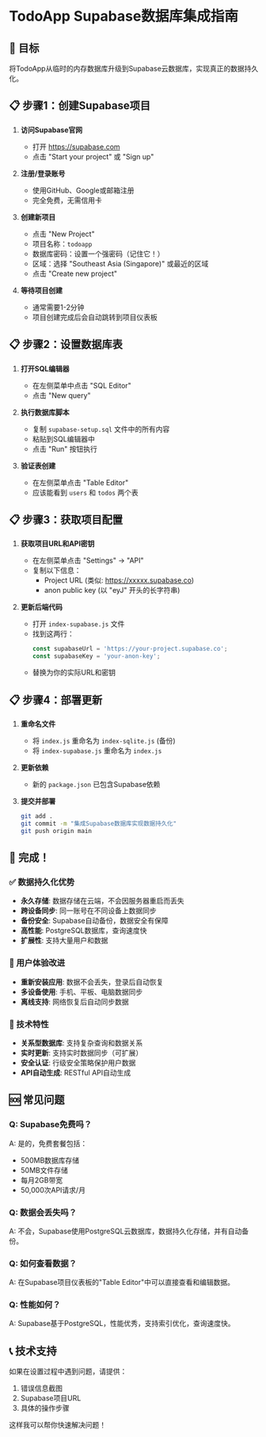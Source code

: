 # TodoApp Supabase数据库集成指南

## 🎯 目标
将TodoApp从临时的内存数据库升级到Supabase云数据库，实现真正的数据持久化。

## 📋 步骤1：创建Supabase项目

1. **访问Supabase官网**
   - 打开 https://supabase.com
   - 点击 "Start your project" 或 "Sign up"

2. **注册/登录账号**
   - 使用GitHub、Google或邮箱注册
   - 完全免费，无需信用卡

3. **创建新项目**
   - 点击 "New Project"
   - 项目名称：`todoapp`
   - 数据库密码：设置一个强密码（记住它！）
   - 区域：选择 "Southeast Asia (Singapore)" 或最近的区域
   - 点击 "Create new project"

4. **等待项目创建**
   - 通常需要1-2分钟
   - 项目创建完成后会自动跳转到项目仪表板

## 📋 步骤2：设置数据库表

1. **打开SQL编辑器**
   - 在左侧菜单中点击 "SQL Editor"
   - 点击 "New query"

2. **执行数据库脚本**
   - 复制 `supabase-setup.sql` 文件中的所有内容
   - 粘贴到SQL编辑器中
   - 点击 "Run" 按钮执行

3. **验证表创建**
   - 在左侧菜单点击 "Table Editor"
   - 应该能看到 `users` 和 `todos` 两个表

## 📋 步骤3：获取项目配置

1. **获取项目URL和API密钥**
   - 在左侧菜单点击 "Settings" → "API"
   - 复制以下信息：
     - Project URL (类似: https://xxxxx.supabase.co)
     - anon public key (以 "eyJ" 开头的长字符串)

2. **更新后端代码**
   - 打开 `index-supabase.js` 文件
   - 找到这两行：
     ```javascript
     const supabaseUrl = 'https://your-project.supabase.co';
     const supabaseKey = 'your-anon-key';
     ```
   - 替换为你的实际URL和密钥

## 📋 步骤4：部署更新

1. **重命名文件**
   - 将 `index.js` 重命名为 `index-sqlite.js` (备份)
   - 将 `index-supabase.js` 重命名为 `index.js`

2. **更新依赖**
   - 新的 `package.json` 已包含Supabase依赖

3. **提交并部署**
   ```bash
   git add .
   git commit -m "集成Supabase数据库实现数据持久化"
   git push origin main
   ```

## 🎉 完成！

### ✅ 数据持久化优势
- **永久存储**: 数据存储在云端，不会因服务器重启而丢失
- **跨设备同步**: 同一账号在不同设备上数据同步
- **备份安全**: Supabase自动备份，数据安全有保障
- **高性能**: PostgreSQL数据库，查询速度快
- **扩展性**: 支持大量用户和数据

### 📱 用户体验改进
- **重新安装应用**: 数据不会丢失，登录后自动恢复
- **多设备使用**: 手机、平板、电脑数据同步
- **离线支持**: 网络恢复后自动同步数据

### 🔧 技术特性
- **关系型数据库**: 支持复杂查询和数据关系
- **实时更新**: 支持实时数据同步（可扩展）
- **安全认证**: 行级安全策略保护用户数据
- **API自动生成**: RESTful API自动生成

## 🆘 常见问题

### Q: Supabase免费吗？
A: 是的，免费套餐包括：
- 500MB数据库存储
- 50MB文件存储
- 每月2GB带宽
- 50,000次API请求/月

### Q: 数据会丢失吗？
A: 不会，Supabase使用PostgreSQL云数据库，数据持久化存储，并有自动备份。

### Q: 如何查看数据？
A: 在Supabase项目仪表板的"Table Editor"中可以直接查看和编辑数据。

### Q: 性能如何？
A: Supabase基于PostgreSQL，性能优秀，支持索引优化，查询速度快。

## 📞 技术支持
如果在设置过程中遇到问题，请提供：
1. 错误信息截图
2. Supabase项目URL
3. 具体的操作步骤

这样我可以帮你快速解决问题！
